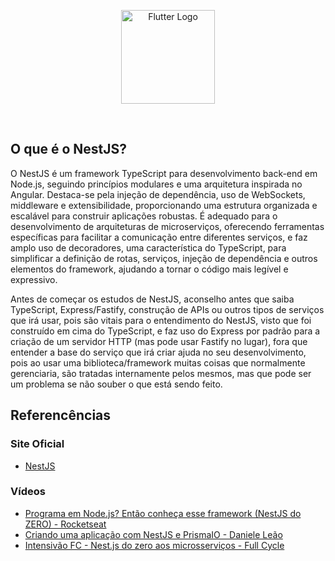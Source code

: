 <p align="center">
    <image src="../logos/nestjs-logo.png" height="150px" alt="Flutter Logo" />
</p>

</br>

## O que é o NestJS?

O NestJS é um framework TypeScript para desenvolvimento back-end em Node.js, seguindo princípios modulares e uma arquitetura inspirada no Angular. Destaca-se pela injeção de dependência, uso de WebSockets, middleware e extensibilidade, proporcionando uma estrutura organizada e escalável para construir aplicações robustas.
É adequado para o desenvolvimento de arquiteturas de microserviços, oferecendo ferramentas específicas para facilitar a comunicação entre diferentes serviços, e faz amplo uso de decoradores, uma característica do TypeScript, para simplificar a definição de rotas, serviços, injeção de dependência e outros elementos do framework, ajudando a tornar o código mais legível e expressivo.

Antes de começar os estudos de NestJS, aconselho antes que saiba TypeScript, Express/Fastify, construção de APIs ou outros tipos de serviços que irá usar, pois são vitais para o entendimento do NestJS, visto que foi construído em cima do TypeScript, e faz uso do Express por padrão para a criação de um servidor HTTP (mas pode usar Fastify no lugar), fora que entender a base do serviço que irá criar ajuda no seu desenvolvimento, pois ao usar uma biblioteca/framework muitas coisas que normalmente gerenciaria, são tratadas internamente pelos mesmos, mas que pode ser um problema se não souber o que está sendo feito.

## Referencências

### Site Oficial

- [NestJS](https://nestjs.com/)

### Vídeos

- [Programa em Node.js? Então conheça esse framework (NestJS do ZERO) - Rocketseat](https://www.youtube.com/live/TRa55WbWnvQ?si=UiCtYRVJ8BqrmuxT)
- [Criando uma aplicação com NestJS e PrismaIO - Daniele Leão](https://youtu.be/0Idug0e9tPw?si=E-BIlzB7FgYfaEPy)
- [Intensivão FC - Nest.js do zero aos microsserviços - Full Cycle](https://www.youtube.com/live/VP5-RKpfHIg?si=lvxa9j0cKncYQpr5)
